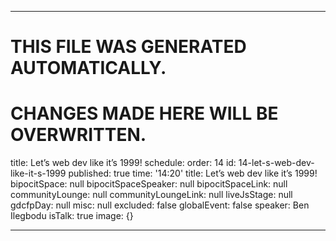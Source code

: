 ----

# THIS FILE WAS GENERATED AUTOMATICALLY.
# CHANGES MADE HERE WILL BE OVERWRITTEN.

title: Let’s web dev like it’s 1999!
schedule:
  order: 14
  id: 14-let-s-web-dev-like-it-s-1999
  published: true
  time: '14:20'
  title: Let’s web dev like it’s 1999!
  bipocitSpace: null
  bipocitSpaceSpeaker: null
  bipocitSpaceLink: null
  communityLounge: null
  communityLoungeLink: null
  liveJsStage: null
  gdcfpDay: null
  misc: null
  excluded: false
  globalEvent: false
  speaker: Ben Ilegbodu
  isTalk: true
  image: {}

----

